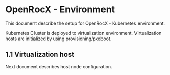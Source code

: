 # OpenRocX - Environment

This document describe the setup for OpenRocX - Kubernetes environment.

Kubernetes Cluster is deployed to virtualization environment. Virtualization
hosts are initialized by using provisioning/pxeboot. 

## 1.1 Virtualization host

Next document describes host node configuration.

